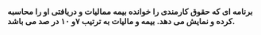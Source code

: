 ### برنامه ای که حقوق کارمندی را خوانده بیمه ممالیات و دریافتی او را محاسبه کرده و نمایش می دهد. بیمه و مالیات به ترتیب ۷و ۱۰ در صد می باشد.